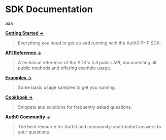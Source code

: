# SDK Documentation

aaa

**[Getting Started →](Getting%20Started)**

> Everything you need to get up and running with the Auth0 PHP SDK.

**[API Reference →](API)**

> A technical reference of the SDK's full public API, documenting all public methods and offering example usage.

**[Examples →](Examples)**

> Some basic usage samples to get you running.

**[Cookbook →](Cookbook)**

> Snippets and solutions for frequently asked questions.

**[Auth0 Community →](https://community.auth0.com)**

> The best resource for Auth0 and community-contributed answers to your questions.
